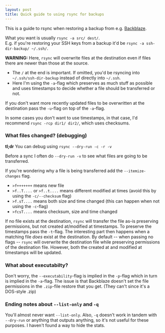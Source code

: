 ```yaml
---
layout: post
title: Quick guide to using rsync for backups
---
```

This is a guide to rsync when restoring a backup from e.g. [Backblaze].

What you want is usually `rsync -a src/ dest/`.  
E.g. if you're restoring your SSH keys from a backup it'd be `rsync -a ssh-dir-backup/ ~/.ssh/`.

**WARNING:** Here, `rsync` will overwrite files at the destination even if files
there are newer than those at the source.

- The `/` at the end is important. If omitted, you'd be rsyncing into `~/.ssh/ssh-dir-backup`
  instead of directly into `~/.ssh`.
- Here I'm using the `-a`-flag which preserves as much stuff as possible and
  uses timestamps to decide whether a file should be transferred or not.

If you don't want more recently updated files to be overwritten at the destination
pass the `-u`-flag on top of the `-a`-flag.

In some cases you don't want to use timestamps, in that case, I'd recommend
`rsync -rcp dir1/ dir2/`, which uses checksums.

### What files changed? (debugging)
**tl;dr** You can debug using `rsync --dry-run -c -r -v`
<!-- or `rsync --dry-run -c -r -v --itemize-changes` -->

Before a sync I often do `--dry-run -v` to see what files are going to be
transferred.

If you're wondering why a file is being transferred add the `--itemize-changes` flag.

- `>f+++++++` means new file
- `>f..T....` or `>f..t....` means different modified at times (avoid this by using the `-c/--checksum` flag)
- `>f.sT....` means both size and time changed (this can happen when not using the `-c`-flag)
- `>fcsT....` means checksum, size and time changed

If no file exists at the destination, `rsync` will transfer the file as-is
preserving permissions, but not created at/modified at
timestamps. To preserve the timestamps pass the `-t`-flag.
The interesting part then happens when a matching file _does_ exist at the
destination. By default -- when passing no flags -- `rsync` will overwrite
the destination file while preserving permissions of the destination file.
However, both the created at and modified at timestamps will be updated.

### What about executabilty?
Don't worry, the `--executability`-flag is implied in the `-p`-flag which in turn is implied in the `-a`-flag.
The issue is that Backblaze doesn't set the file permissions in the `.zip`-file
restore that you get. (They can't since it's a DOS-style .zip)

### Ending notes about `--list-only` and `-q`
You'll almost never want `--list-only`. Also, `-q` doesn't work in tandem with
`--dry-run` or anything that outputs anything, so it's not useful for these
purposes. I haven't found a way to hide the stats.



[Backblaze]: https://backblaze.com